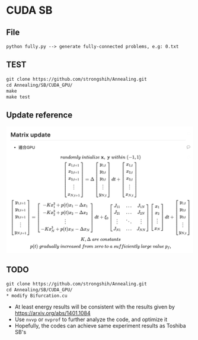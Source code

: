 # CUDA SB

## File

```
python fully.py --> generate fully-connected problems, e.g: 0.txt
```

## TEST

```
git clone https://github.com/strongshih/Annealing.git
cd Annealing/SB/CUDA_GPU/
make
make test
```

## Update reference

![](./update.png)

## TODO

```
git clone https://github.com/strongshih/Annealing.git
cd Annealing/SB/CUDA_GPU/
* modify Bifurcation.cu
```

- At least energy results will be consistent with the results given by https://arxiv.org/abs/1401.1084
- Use `nvvp` or `nvprof` to further analyze the code, and optimize it
- Hopefully, the codes can achieve same experiment results as Toshiba SB's